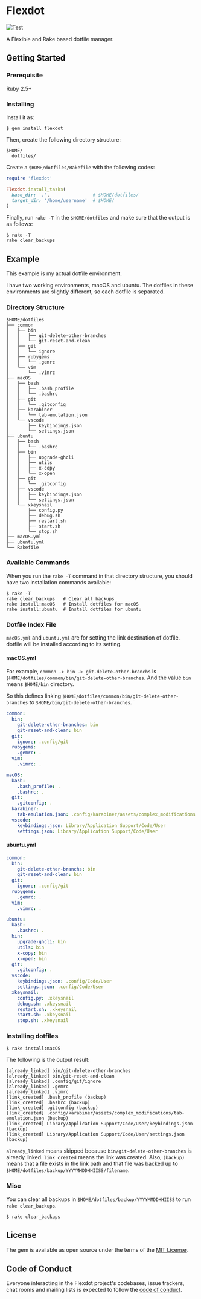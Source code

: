 # Flexdot

[![Test](https://github.com/hidakatsuya/flexdot/workflows/Test/badge.svg?branch=master)](https://github.com/hidakatsuya/flexdot/actions?query=workflow%3ATest)

A Flexible and Rake based dotfile manager.

## Getting Started

### Prerequisite

Ruby 2.5+

### Installing

Install it as:

    $ gem install flexdot

Then, create the following directory structure:

```
$HOME/
  dotfiles/
```

Create a `$HOME/dotfiles/Rakefile` with the following codes:

```ruby
require 'flexdot'

Flexdot.install_tasks(
  base_dir: '.',                # $HOME/dotfiles/
  target_dir: '/home/username'  # $HOME/
)
```

Finally, run `rake -T` in the `$HOME/dotfiles` and make sure that the output is as follows:

    $ rake -T
    rake clear_backups

## Example

This example is my actual dotfile environment.

I have two working environments, macOS and ubuntu. The dotfiles in these environments are slightly different, so each dotfile is separated.

### Directory Structure

```
$HOME/dotfiles
├── common
│   ├── bin
│   │   ├── git-delete-other-branches
│   │   └── git-reset-and-clean
│   ├── git
│   │   └── ignore
│   ├── rubygems
│   │   └── .gemrc
│   └── vim
│       └── .vimrc
├── macOS
│   ├── bash
│   │   ├── .bash_profile
│   │   └── .bashrc
│   ├── git
│   │   └── .gitconfig
│   ├── karabiner
│   │   └── tab-emulation.json
│   └── vscode
│       ├── keybindings.json
│       └── settings.json
├── ubuntu
│   ├── bash
│   │   └── .bashrc
│   ├── bin
│   │   ├── upgrade-ghcli
│   │   ├── utils
│   │   ├── x-copy
│   │   └── x-open
│   ├── git
│   │   └── .gitconfig
│   ├── vscode
│   │   ├── keybindings.json
│   │   └── settings.json
│   └── xkeysnail
│       ├── config.py
│       ├── debug.sh
│       ├── restart.sh
│       ├── start.sh
│       └── stop.sh
├── macOS.yml
├── ubuntu.yml
└── Rakefile
```

### Available Commands

When you run the `rake -T` command in that directory structure, you should have two installation commands available:

    $ rake -T
    rake clear_backups   # Clear all backups
    rake install:macOS   # Install dotfiles for macOS
    rake install:ubuntu  # Install dotfiles for ubuntu

### Dotfile Index File

`macOS.yml` and `ubuntu.yml` are for setting the link destination of dotfile. dotfile will be installed according to its setting.

#### macOS.yml

For example, `common -> bin -> git-delete-other-branchs` is `$HOME/dotfiles/common/bin/git-delete-other-branches`.
And the value `bin` means `$HOME/bin` directory.

So this defines linking `$HOME/dotfiles/common/bin/git-delete-other-branches` to `$HOME/bin/git-delete-other-branches`.


```yml
common:
  bin:
    git-delete-other-branches: bin
    git-reset-and-clean: bin
  git:
    ignore: .config/git
  rubygems:
    .gemrc: .
  vim:
    .vimrc: .

macOS:
  bash:
    .bash_profile: .
    .bashrc: .
  git:
    .gitconfig: .
  karabiner:
    tab-emulation.json: .config/karabiner/assets/complex_modifications
  vscode:
    keybindings.json: Library/Application Support/Code/User
    settings.json: Library/Application Support/Code/User
```

#### ubuntu.yml

```yml
common:
  bin:
    git-delete-other-branchs: bin
    git-reset-and-clean: bin
  git:
    ignore: .config/git
  rubygems:
    .gemrc: .
  vim:
    .vimrc: .

ubuntu:
  bash:
    .bashrc: .
  bin:
    upgrade-ghcli: bin
    utils: bin
    x-copy: bin
    x-open: bin
  git:
    .gitconfig: .
  vscode:
    keybindings.json: .config/Code/User
    settings.json: .config/Code/User
  xkeysnail:
    config.py: .xkeysnail
    debug.sh: .xkeysnail
    restart.sh: .xkeysnail
    start.sh: .xkeysnail
    stop.sh: .xkeysnail
```

### Installing dotfiles

    $ rake install:macOS

The following is the output result:

```
[already_linked] bin/git-delete-other-branches
[already_linked] bin/git-reset-and-clean
[already_linked] .config/git/ignore
[already_linked] .gemrc
[already_linked] .vimrc
[link_created] .bash_profile (backup)
[link_created] .bashrc (backup)
[link_created] .gitconfig (backup)
[link_created] .config/karabiner/assets/complex_modifications/tab-emulation.json (backup)
[link_created] Library/Application Support/Code/User/keybindings.json (backup)
[link_created] Library/Application Support/Code/User/settings.json (backup)
```

`already_linked` means skipped because `bin/git-delete-other-branches` is already linked. `link_created` means the link was created.
Also, `(backup)` means that a file exists in the link path and that file was backed up to `$HOME/dotfiles/backup/YYYYMMDDHHIISS/filename`.

### Misc

You can clear all backups in `$HOME/dotfiles/backup/YYYYMMDDHHIISS` to run `rake clear_backups`.

    $ rake clear_backups

## License

The gem is available as open source under the terms of the [MIT License](https://opensource.org/licenses/MIT).

## Code of Conduct

Everyone interacting in the Flexdot project's codebases, issue trackers, chat rooms and mailing lists is expected to follow the [code of conduct](https://github.com/hidakatsuya/flexdot/blob/master/CODE_OF_CONDUCT.md).
